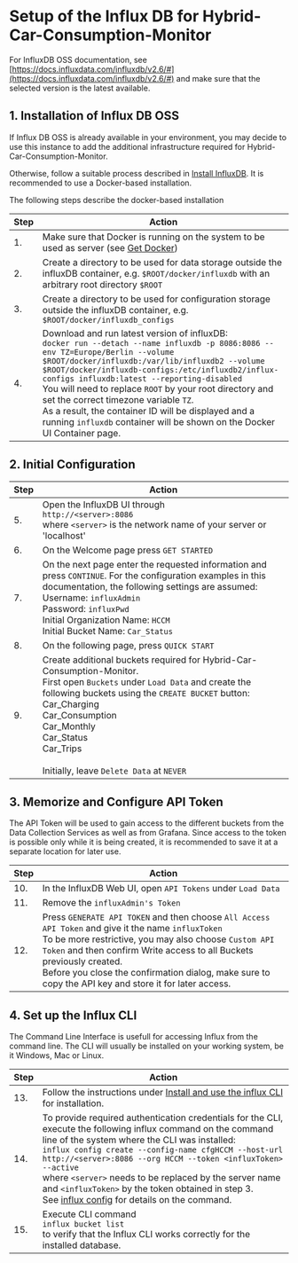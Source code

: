 # Setup of the Influx DB for Hybrid-Car-Consumption-Monitor

For InfluxDB OSS documentation, see [https://docs.influxdata.com/influxdb/v2.6/#](https://docs.influxdata.com/influxdb/v2.6/#) and make sure that the selected version is the latest available.

## 1. Installation of Influx DB OSS

If Influx DB OSS is already available in your environment, you may decide to use this instance to add the additional infrastructure required for Hybrid-Car-Consumption-Monitor.

Otherwise, follow a suitable process described in [Install InfluxDB](https://docs.influxdata.com/influxdb/v2.6/install/).
It is recommended to use a Docker-based installation.

The following steps describe the docker-based installation

|Step|Action
|----|-----------------------------------------------------
|1.  | Make sure that Docker is running on the system to be used as server (see [Get Docker](https://docs.docker.com/get-docker/))
|2.  | Create a directory to be used for data storage outside the influxDB container, e.g. ```$ROOT/docker/influxdb``` with an arbitrary root directory ```$ROOT```
|3.  | Create a directory to be used for configuration storage outside the influxDB container, e.g. ```$ROOT/docker/influxdb_configs```
|4.  | Download and run latest version of influxDB:<br/>```docker run --detach --name influxdb -p 8086:8086 --env TZ=Europe/Berlin --volume $ROOT/docker/influxdb:/var/lib/influxdb2 --volume $ROOT/docker/influxdb-configs:/etc/influxdb2/influx-configs influxdb:latest --reporting-disabled```<br/> You will need to replace ```ROOT``` by your root directory and set the correct timezone variable ```TZ```. <br/> As a result, the container ID will be displayed and a running ```influxdb``` container will be shown on the Docker UI Container page.

## 2. Initial Configuration

|Step|Action
|----|-----------------------------------------------------
|5.  | Open the InfluxDB UI through <br/> ```http://<server>:8086``` <br/> where ```<server>``` is the network name of your server or 'localhost'
|6.  | On the Welcome page press ```GET STARTED```
|7.  | On the next page enter the requested information and press ```CONTINUE```. For the configuration examples in this documentation, the following settings are assumed: <br/>Username: ```influxAdmin```<br/>Password: ```influxPwd```<br/>Initial Organization Name: ```HCCM```<br/>Initial Bucket Name: ```Car_Status```
|8.  | On the following page, press ```QUICK START```
|9.  | Create additional buckets required for Hybrid-Car-Consumption-Monitor.<br/>First open ```Buckets``` under ```Load Data``` and create the following buckets using the ```CREATE BUCKET``` button:<br/>Car_Charging<br/>Car_Consumption<br/>Car_Monthly<br/>Car_Status<br/>Car_Trips<br/><br/>Initially, leave ```Delete Data``` at ```NEVER```

## 3. Memorize and Configure API Token

The API Token will be used to gain access to the different buckets from the Data Collection Services as well as from Grafana. Since access to the token is possible only while it is being created, it is recommended to save it at a separate location for later use.

|Step|Action
|----|-----------------------------------------------------
|10. | In the InfluxDB Web UI, open ```API Tokens``` under ```Load Data```
|11. | Remove the ```influxAdmin's Token```
|12. | Press ```GENERATE API TOKEN``` and then choose ```All Access API Token``` and give it the name ```influxToken```<br/>To be more restrictive, you may also choose ```Custom API Token``` and then confirm Write access to all Buckets previously created.<br/>Before you close the confirmation dialog, make sure to copy the API key and store it for later access.

## 4. Set up the Influx CLI

The Command Line Interface is usefull for accessing Influx from the command line.
The CLI will usually be installed on your working system, be it Windows, Mac or Linux.

|Step|Action
|----|-----------------------------------------------------
|13. | Follow the instructions under [Install and use the influx CLI](https://docs.influxdata.com/influxdb/v2.6/tools/influx-cli/) for installation.
|14. | To provide required authentication credentials for the CLI, execute the following influx command on the command line of the system where the CLI was installed:<br/>```influx config create --config-name cfgHCCM --host-url http://<server>:8086 --org HCCM --token <influxToken> --active```<br/>where ```<server>``` needs to be replaced by the server name and ```<influxToken>``` by the token obtained in step 3.<br/>See [influx config](https://docs.influxdata.com/influxdb/v2.6/reference/cli/influx/config/) for details on the command.
|15. | Execute CLI command<br/>```influx bucket list```<br/>to verify that the Influx CLI works correctly for the installed database.
